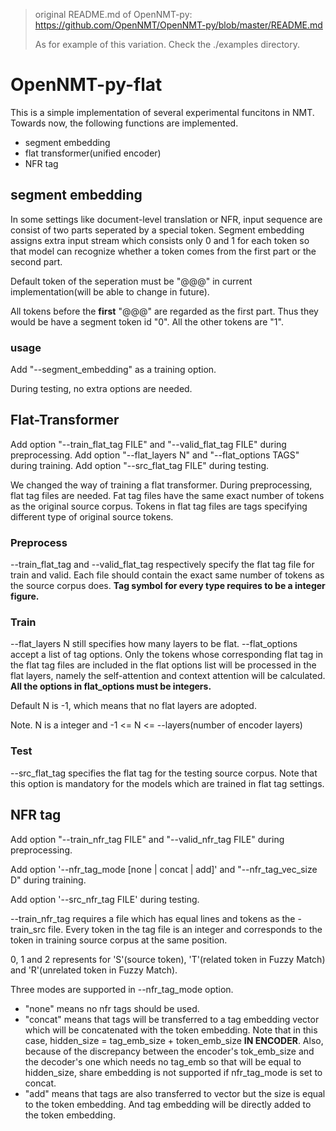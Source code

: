 > original README.md of OpenNMT-py: https://github.com/OpenNMT/OpenNMT-py/blob/master/README.md
>
> As for example of this variation. Check the ./examples directory.
# OpenNMT-py-flat
This is a simple implementation of several experimental funcitons in NMT.
Towards now, the following functions are implemented.

- segment embedding
- flat transformer(unified encoder)
- NFR tag

## segment embedding
In some settings like document-level translation or NFR, input sequence are
consist of two parts seperated by a special token.
Segment embedding assigns extra input stream which consists only 0 and 1 for each
token so that model can recognize whether a token comes from the first part or the
second part.

Default token of the seperation must be "@@@" in current implementation(will be able to change in future).

All tokens before the **first** "@@@" are regarded as the first part. Thus they would be have
a segment token id "0". All the other tokens are "1".
### usage
Add "--segment_embedding" as a training option.

During testing, no extra options are needed.

## Flat-Transformer
Add option "--train_flat_tag FILE" and "--valid_flat_tag FILE" during preprocessing.
Add option "--flat_layers N" and "--flat_options TAGS" during training.
Add option "--src_flat_tag FILE" during testing.

We changed the way of training a flat transformer.
During preprocessing, flat tag files are needed. Fat tag files have the same exact number of tokens as
the original source corpus. Tokens in flat tag files are tags specifying different type of original source
tokens.

### Preprocess
--train_flat_tag and --valid_flat_tag respectively specify the flat tag file for train and valid.
Each file should contain the exact same number of tokens as the source corpus does.
**Tag symbol for every type requires to be a integer figure.**

### Train
--flat_layers N still specifies how many layers to be flat.
--flat_options accept a list of tag options. Only the tokens whose corresponding flat tag in the flat tag files
are included in the flat options list will be processed in the flat layers, namely the self-attention and
context attention will be calculated.
**All the options in flat_options must be integers.**

Default N is -1, which means that no flat layers are adopted.

Note. N is a integer and -1 <= N <= --layers(number of encoder layers)

### Test
--src_flat_tag specifies the flat tag for the testing source corpus.
Note that this option is mandatory for the models which are trained in flat tag settings.

## NFR tag
Add option "--train_nfr_tag FILE" and "--valid_nfr_tag FILE" during preprocessing.

Add option '--nfr_tag_mode \[none \| concat \| add\]' and "--nfr_tag_vec_size D" during training.

Add option '--src_nfr_tag FILE' during testing.

--train_nfr_tag requires a file which has equal lines and tokens
as the -train_src file. Every token in the tag file is an integer and corresponds
to the token in training source corpus at the same position.

0, 1 and 2 represents for 'S'(source token), 'T'(related token in Fuzzy Match) and 
'R'(unrelated token in Fuzzy Match).

Three modes are supported in --nfr_tag_mode option.
- "none" means no nfr tags should be used. 
- "concat" means that tags will be transferred to a
tag embedding vector which will be concatenated with the token embedding.
Note that in this case, hidden_size = tag_emb_size + token_emb_size **IN ENCODER**. Also, because of the discrepancy
between the encoder's tok_emb_size and the decoder's one which needs no tag_emb so that will be equal to hidden_size,
share embedding is not supported if nfr_tag_mode is set to concat.
- "add" means that tags are also transferred to vector but
the size is equal to the token embedding. And tag embedding will
be directly added to the token embedding.